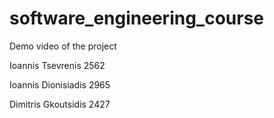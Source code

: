 # software_engineering_course
Demo video of the project


Ioannis Tsevrenis 2562

Ioannis Dionisiadis 2965

Dimitris Gkoutsidis 2427
